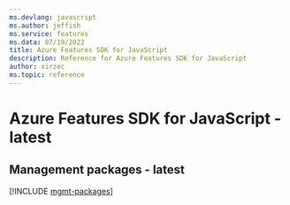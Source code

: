 ```yaml
---
ms.devlang: javascript
ms.author: jeffish
ms.service: features
ms.data: 07/19/2022
title: Azure Features SDK for JavaScript
description: Reference for Azure Features SDK for JavaScript
author: xirzec
ms.topic: reference
---
```

# Azure Features SDK for JavaScript - latest

## Management packages - latest
[!INCLUDE [mgmt-packages](features-mgmt-index.md)]
